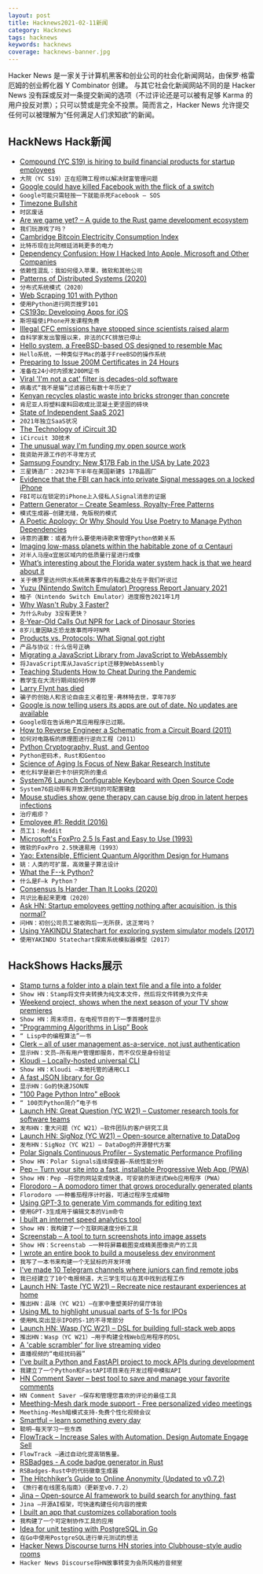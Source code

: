 ```yaml
---
layout: post
title: Hacknews2021-02-11新闻
category: Hacknews
tags: hacknews
keywords: hacknews
coverage: hacknews-banner.jpg
---
```


Hacker News 是一家关于计算机黑客和创业公司的社会化新闻网站，由保罗·格雷厄姆的创业孵化器 Y Combinator 创建。
与其它社会化新闻网站不同的是 Hacker News 没有踩或反对一条提交新闻的选项（不过评论还是可以被有足够 Karma 的用户投反对票）；只可以赞或是完全不投票。简而言之，Hacker News 允许提交任何可以被理解为“任何满足人们求知欲”的新闻。

## HackNews Hack新闻


- [Compound (YC S19) is hiring to build financial products for startup employees](https://withcompound.com/careers)
- `大院（YC S19）正在招聘工程师以解决财富管理问题`
- [Google could have killed Facebook with the flick of a switch](https://shaneosullivan.wordpress.com/2020/12/02/the-story-of-how-google-could-have-killed-facebook-with-the-flick-of-a-switch/)
- `Google可能只需轻按一下就能杀死Facebook – SOS`
- [Timezone Bullshit](https://blog.wesleyac.com/posts/timezone-bullshit)
- `时区废话`
- [Are we game yet? – A guide to the Rust game development ecosystem](https://arewegameyet.rs/)
- `我们玩游戏了吗？ `
- [Cambridge Bitcoin Electricity Consumption Index](https://cbeci.org/cbeci/comparisons)
- `比特币现在比阿根廷消耗更多的电力`
- [Dependency Confusion: How I Hacked Into Apple, Microsoft and Other Companies](https://medium.com/@alex.birsan/dependency-confusion-4a5d60fec610)
- `依赖性混乱：我如何侵入苹果，微软和其他公司`
- [Patterns of Distributed Systems (2020)](https://martinfowler.com/articles/patterns-of-distributed-systems/)
- `分布式系统模式（2020）`
- [Web Scraping 101 with Python](https://www.scrapingbee.com/blog/web-scraping-101-with-python/)
- `使用Python进行网页搜罗101`
- [CS193p: Developing Apps for iOS](https://cs193p.sites.stanford.edu/)
- `斯坦福使iPhone开发课程免费`
- [Illegal CFC emissions have stopped since scientists raised alarm](https://www.nature.com/articles/d41586-021-00360-0)
- `自科学家发出警报以来，非法的CFC排放已停止`
- [Hello system, a FreeBSD-based OS designed to resemble Mac](https://hellosystem.github.io/docs/)
- `Hello系统，一种类似于Mac的基于FreeBSD的操作系统`
- [Preparing to Issue 200M Certificates in 24 Hours](https://letsencrypt.org/2021/02/10/200m-certs-24hrs.html)
- `准备在24小时内颁发200M证书`
- [Viral 'I'm not a cat' filter is decades-old software](https://www.bbc.co.uk/news/technology-56010156)
- `病毒式“我不是猫”过滤器已有数十年历史了`
- [Kenyan recycles plastic waste into bricks stronger than concrete](https://www.reuters.com/article/us-kenya-environment-recycling-idUSKBN2A211N)
- `肯尼亚人将塑料废料回收成比混凝土更坚固的砖块`
- [State of Independent SaaS 2021](https://microconf.com/sois-report-2021)
- `2021年独立SaaS状况`
- [The Technology of iCircuit 3D](https://praeclarum.org/2021/02/08/tech-of-icircuit3d.html)
- `iCircuit 3D技术`
- [The unusual way I'm funding my open source work](https://kerkour.com/blog/the-unusual-way-im-funding-my-open-source-work/)
- `我资助开源工作的不寻常方式`
- [Samsung Foundry: New $17B Fab in the USA by Late 2023](https://www.anandtech.com/show/16483/samsung-in-the-usa-a-17-billion-usd-fab-by-late-2023)
- `三星铸造厂：2023年下半年在美国新建$ 17B晶圆厂`
- [Evidence that the FBI can hack into private Signal messages on a locked iPhone](https://www.forbes.com/sites/thomasbrewster/2021/02/08/can-the-fbi-can-hack-into-private-signal-messages-on-a-locked-iphone-evidence-indicates-yes/)
- `FBI可以在锁定的iPhone上入侵私人Signal消息的证据`
- [Pattern Generator – Create Seamless, Royalty-Free Patterns](https://doodad.dev/pattern-generator/)
- `模式生成器–创建无缝，免版税的模式`
- [A Poetic Apology: Or Why Should You Use Poetry to Manage Python Dependencies](https://muttdata.ai/blog/2020/08/21/a-poetic-apology.html)
- `诗意的道歉：或者为什么要使用诗歌来管理Python依赖关系`
- [Imaging low-mass planets within the habitable zone of α Centauri](https://www.nature.com/articles/s41467-021-21176-6)
- `对半人马座α宜居区域内的低质量行星进行成像`
- [What’s interesting about the Florida water system hack is that we heard about it](https://krebsonsecurity.com/2021/02/whats-most-interesting-about-the-florida-water-system-hack-that-we-heard-about-it-at-all/)
- `关于佛罗里达州供水系统黑客事件的有趣之处在于我们听说过`
- [Yuzu (Nintendo Switch Emulator) Progress Report January 2021](https://yuzu-emu.org/entry/yuzu-progress-report-jan-2021/)
- `柚子（Nintendo Switch Emulator）进度报告2021年1月`
- [Why Wasn't Ruby 3 Faster?](https://www.fastruby.io/blog/ruby/performance/why-wasnt-ruby-3-faster.html)
- `为什么Ruby 3没有更快？`
- [8-Year-Old Calls Out NPR for Lack of Dinosaur Stories](https://www.npr.org/2021/02/09/965953078/8-year-old-calls-out-npr-for-lack-of-dinosaur-stories)
- `8岁儿童因缺乏恐龙故事而呼吁NPR`
- [Products vs. Protocols: What Signal got right](https://snikket.org/blog/products-vs-protocols/)
- `产品与协议：什么信号正确`
- [Migrating a JavaScript Library from JavaScript to WebAssembly](https://engineering.q42.nl/webassembly/)
- `将JavaScript库从JavaScript迁移到WebAssembly`
- [Teaching Students How to Cheat During the Pandemic](https://daveeargle.com/2020/09/11/kobayashi-maru-proctorio-version/)
- `教学生在大流行期间如何作弊`
- [Larry Flynt has died](https://www.bbc.com/news/world-us-canada-56019589)
- `骗子的创始人和言论自由主义者拉里·弗林特去世，享年78岁`
- [Google is now telling users its apps are out of date. No updates are available](https://spencerdailey.com/2021/02/10/google-itself-is-now-telling-users-their-apps-are-out-of-date-despite-no-updates-being-available/)
- `Google现在告诉用户其应用程序已过期。`
- [How to Reverse Engineer a Schematic from a Circuit Board (2011)](https://www.instructables.com/How-to-reverse-engineer-a-schematic-from-a-circuit/)
- `如何对电路板的原理图进行逆向工程（2011）`
- [Python Cryptography, Rust, and Gentoo](https://lwn.net/SubscriberLink/845535/b994663dd32cf51c/)
- `Python密码术，Rust和Gentoo`
- [Science of Aging Is Focus of New Bakar Research Institute](https://www.ucsf.edu/news/2021/02/419781/science-aging-focus-new-bakar-research-institute)
- `老化科学是新巴卡尔研究所的重点`
- [System76 Launch Configurable Keyboard with Open Source Code](https://github.com/system76/launch)
- `System76启动带有开放源代码的可配置键盘`
- [Mouse studies show gene therapy can cause big drop in latent herpes infections](https://www.fredhutch.org/en/news/center-news/2020/08/herpes-simplex-gene-therapy.html)
- `治疗疱疹？`
- [Employee #1: Reddit (2016)](https://blog.ycombinator.com/chris-slowe-interview/)
- `员工1：Reddit`
- [Microsoft's FoxPro 2.5 Is Fast and Easy to Use (1993)](https://www.latimes.com/archives/la-xpm-1993-04-08-fi-20371-story.html)
- `微软的FoxPro 2.5快速易用（1993）`
- [Yao: Extensible, Efficient Quantum Algorithm Design for Humans](https://yaoquantum.org/)
- `姚：人类的可扩展，高效量子算法设计`
- [What the F--k Python?](https://github.com/satwikkansal/wtfpython)
- `什么是F–k Python？`
- [Consensus Is Harder Than It Looks (2020)](https://brooker.co.za/blog/2020/10/05/consensus.html)
- `共识比看起来更难（2020）`
- [Ask HN: Startup employees getting nothing after acquisition, is this normal?](item?id=26098882)
- `问HN：初创公司员工被收购后一无所获，这正常吗？`
- [Using YAKINDU Statechart for exploring system simulator models (2017)](https://blogs.itemis.com/en/using-yakindu-statechart-tools-for-exploring-system-simulator-models-in-dynamic-probabilistic-safety-assessment)
- `使用YAKINDU Statechart探索系统模拟器模型（2017）`


## HackShows Hacks展示

- [ Stamp turns a folder into a plain text file and a file into a folder](https://github.com/treenotation/jtree/tree/master/langs/stamp)
- `Show HN：Stamp将文件夹转换为纯文本文件，然后将文件转换为文件夹`
- [ Weekend project, shows when the next season of your TV show premieres](item?id=26066346)
- `Show HN：周末项目，在电视节目的下一季首播时显示`
- [ "Programming Algorithms in Lisp” Book](https://www.apress.com/gp/book/9781484264270)
- `“ Lisp中的编程算法”一书`
- [ Clerk – all of user management as-a-service, not just authentication](https://clerk.dev/blog/all-of-user-management-not-just-authentication)
- `显示HN：文员–所有用户管理即服务，而不仅仅是身份验证`
- [ Kloudi – Locally-hosted universal CLI](https://kloudi.tech)
- `Show HN：Kloudi –本地托管的通用CLI`
- [ A fast JSON library for Go](https://github.com/goccy/go-json)
- `显示HN：Go的快速JSON库`
- [ "100 Page Python Intro" eBook](https://learnbyexample.github.io/100_page_python_intro/introduction.html)
- `“ 100页Python简介”电子书`
- [Launch HN: Great Question (YC W21) – Customer research tools for software teams](item?id=26079141)
- `发布HN：重大问题（YC W21）–软件团队的客户研究工具`
- [Launch HN: SigNoz (YC W21) – Open-source alternative to DataDog](item?id=26079389)
- `发布HN：SigNoz（YC W21）– DataDog的开源替代方案`
- [ Polar Signals Continuous Profiler – Systematic Performance Profiling](https://www.polarsignals.com/blog/posts/2021/02/09/announcing-polar-signals-continuous-profiler/)
- `Show HN：Polar Signals连续探查器–系统性能分析`
- [ Pep – Turn your site into a fast, installable Progressive Web App (PWA)](https://pep.dev/?hn)
- `Show HN：Pep –将您的网站变成快速，可安装的渐进式Web应用程序（PWA）`
- [ Florodoro – A pomodoro timer that grows procedurally generated plants](https://github.com/xiaoxiae/Florodoro)
- `Florodoro –一种番茄程序计时器，可通过程序生成植物`
- [ Using GPT-3 to generate Vim commands for editing text](https://jameslu.substack.com/p/using-gpt-3-to-generate-vim-commands)
- `使用GPT-3生成用于编辑文本的Vim命令`
- [ I built an internet speed analytics tool](https://www.ronaldlangeveld.com/isp-logger)
- `Show HN：我构建了一个互联网速度分析工具`
- [ Screenstab – A tool to turn screenshots into image assets](https://www.screenstab.com/)
- `Show HN：Screenstab –一种将屏幕截图变成精美图像资产的工具`
- [ I wrote an entire book to build a mouseless dev environment](https://themouseless.dev/)
- `我写了一本书来构建一个无鼠标的开发环境`
- [ I've made 10 Telegram channels where juniors can find remote jobs](https://twitter.com/xoelipedes/status/1359465041985175552)
- `我已经建立了10个电报频道，大三学生可以在其中找到远程工作`
- [Launch HN: Taste (YC W21) – Recreate nice restaurant experiences at home](https://www.gettaste.com)
- `推出HN：品味（YC W21）–在家中重塑美好的餐厅体验`
- [ Using ML to highlight unusual parts of S-1s for IPOs](http://marketvirgil.com)
- `使用ML突出显示IPO的S-1的不寻常部分`
- [Launch HN: Wasp (YC W21) – DSL for building full-stack web apps](item?id=26091956)
- `推出HN：Wasp（YC W21）–用于构建全栈Web应用程序的DSL`
- [ A 'cable scrambler' for live streaming video](http://jollo.org/LNT/doc/pitahaya)
- `直播视频的“电缆扰码器”`
- [ I've built a Python and FastAPI project to mock APIs during development](https://github.com/umutseven92/apyr)
- `我建立了一个Python和FastAPI项目来在开发过程中模拟API`
- [ HN Comment Saver – best tool to save and manage your favorite comments](https://chrome.google.com/webstore/detail/hacker-news-comment-saver/fmpbnaamaalmfkobkahjhacloiapigke/related?hl=en)
- `HN Comment Saver –保存和管理您喜欢的评论的最佳工具`
- [ Meething-Mesh dark mode support - Free personalized video meetings](https://meething.github.io/meething-mesh/?room=hackernews)
- `Meething-Mesh暗模式支持-免费个性化视频会议`
- [ Smartful – learn something every day](http://getsmartful.com)
- `聪明–每天学习一些东西`
- [ FlowTrack – Increase Sales with Automation. Design Automate Engage Sell](https://flowtrack.co/)
- `FlowTrack –通过自动化提高销售量。`
- [ RSBadges - A code badge generator in Rust](https://gitlab.com/tangram-vision-oss/rsbadges)
- `RSBadges-Rust中的代码徽章生成器`
- [ The Hitchhiker’s Guide to Online Anonymity (Updated to v0.7.2)](https://anonymousplanet.github.io/)
- `《旅行者在线匿名指南》（更新至v0.7.2）`
- [ Jina – Open-source AI framework to build search for anything, fast](https://github.com/jina-ai/jina/)
- `Jina –开源AI框架，可快速构建任何内容的搜索`
- [ I built an app that customizes collaboration tools](http://tietoon.com/)
- `我构建了一个可定制协作工具的应用`
- [ Idea for unit testing with PostgreSQL in Go](https://github.com/borud/drydock)
- `在Go中使用PostgreSQL进行单元测试的想法`
- [ Hacker News Discourse turns HN stories into Clubhouse-style audio rooms](item?id=26096634)
- `Hacker News Discourse将HN故事转变为会所风格的音频室`

